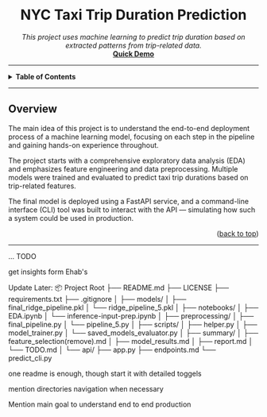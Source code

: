 <a id="readme-top"></a>

<!-- PROJECT TITLE -->
<br />
<div align="center">
  <h1 align="center"><b>NYC Taxi Trip Duration Prediction</b></h1>

  <p align="center">
    <i>This project uses machine learning to predict trip duration based on extracted patterns from trip-related data.</i>
    <br />
    <a href="https://youtu.be/your-demo-link"><strong>Quick Demo</strong></a>
  </p>
</div>

---
<!-- TABLE of CONTENTS -->
<details>
<summary><strong>Table of Contents</strong></summary>

- [Overview](#overview)
- [Repo Structure and File Descriptions](#repo-structure-and-file-descriptions)
- [Development Process](#development-process)
  - [EDA](#eda)
  - [Feature Selection](#feature-selection)
  - [Modeling and Results](#modeling-and-results)
  - [API](#api)
  - [CLI](#cli)
- [Project Report](#project-report)
- [Lessons Learned](#lessons-learned)
- [Getting Started](#getting-started)
  - [Prerequisites](#prerequisites)
  - [Installation](#installation)
- [API Usage](#api-usage)
- [CLI Usage](#cli-usage)
- [Contact Information](#contact-information)
- [Acknowledgments](#acknowledgments)

</details>

---

## Overview

The main idea of this project is to understand the end-to-end deployment process of a machine learning model, focusing on each step in the pipeline and gaining hands-on experience throughout.

The project starts with a comprehensive exploratory data analysis (EDA) and emphasizes feature engineering and data preprocessing. Multiple models were trained and evaluated to predict taxi trip durations based on trip-related features.

The final model is deployed using a FastAPI service, and a command-line interface (CLI) tool was built to interact with the API — simulating how such a system could be used in production.


<p align="right">(<a href="#readme-top">back to top</a>)</p>

---


... TODO

get insights form Ehab's


Update Later:
📦 Project Root
├── README.md
├── LICENSE
├── requirements.txt
├── .gitignore
│
├── models/
│   ├── final_ridge_pipeline.pkl
│   └── ridge_pipeline_5.pkl
│
├── notebooks/
│   ├── EDA.ipynb
│   └── inference-input-prep.ipynb
│
├── preprocessing/
│   ├── final_pipeline.py
│   └── pipeline_5.py
│
├── scripts/
│   ├── helper.py
│   ├── model_trainer.py
│   └── saved_models_evaluator.py
│
├── summary/
│   ├── feature_selection(remove).md
│   ├── model_results.md
│   ├── report.md
│   └── TODO.md
│
└── api/
    ├── app.py
    ├── endpoints.md
    └── predict_cli.py


one readme is enough, though start it with detailed toggels

mention directories navigation when necessary

Mention main goal to understand end to end production
